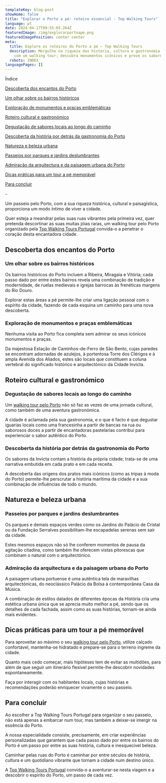 ```yaml
---
templateKey: blog-post
showHome: false
title: "Explorar o Porto a pé: roteiro essencial - Top Walking Tours"
language: pt
date: 2024-04-17T09:55:03.264Z
featuredImage: /img/explorarportoape.png
featuredImagePosition: center center
meta:
  title: Explore os roteiros do Porto a pé – Top Walking Tours
  description: Mergulhe na riqueza das história, cultura e gastronomia do Porto
    com um walking tour; descubra monumentos icónicos e prove os sabores locais.
  robots: INDEX
languagePages: []
---
```

Índice

[Descoberta dos encantos do Porto](https://docs.google.com/document/d/1wQgke1vc4u_ooR5QS_PQta7Ywvsun4LL/edit#heading=h.gjdgxs)

[Um olhar sobre os bairros históricos](https://docs.google.com/document/d/1wQgke1vc4u_ooR5QS_PQta7Ywvsun4LL/edit#heading=h.30j0zll)

[Exploração de monumentos e praças emblemáticas](https://docs.google.com/document/d/1wQgke1vc4u_ooR5QS_PQta7Ywvsun4LL/edit#heading=h.1fob9te)

[Roteiro cultural e gastronómico](https://docs.google.com/document/d/1wQgke1vc4u_ooR5QS_PQta7Ywvsun4LL/edit#heading=h.3znysh7)

[Degustação de sabores locais ao longo do caminho](https://docs.google.com/document/d/1wQgke1vc4u_ooR5QS_PQta7Ywvsun4LL/edit#heading=h.2et92p0)

[Descoberta da história por detrás da gastronomia do Porto](https://docs.google.com/document/d/1wQgke1vc4u_ooR5QS_PQta7Ywvsun4LL/edit#heading=h.tyjcwt)

[Natureza e beleza urbana](https://docs.google.com/document/d/1wQgke1vc4u_ooR5QS_PQta7Ywvsun4LL/edit#heading=h.3dy6vkm)

[Passeios por parques e jardins deslumbrantes](https://docs.google.com/document/d/1wQgke1vc4u_ooR5QS_PQta7Ywvsun4LL/edit#heading=h.1t3h5sf)

[Admiração da arquitectura e da paisagem urbana do Porto](https://docs.google.com/document/d/1wQgke1vc4u_ooR5QS_PQta7Ywvsun4LL/edit#heading=h.4d34og8)

[Dicas práticas para um tour a pé memorável](https://docs.google.com/document/d/1wQgke1vc4u_ooR5QS_PQta7Ywvsun4LL/edit#heading=h.2s8eyo1)

[Para concluir](https://docs.google.com/document/d/1wQgke1vc4u_ooR5QS_PQta7Ywvsun4LL/edit#heading=h.17dp8vu)

⎯

Um passeio pelo Porto, com a sua riqueza histórica, cultural e paisagística, proporciona um modo íntimo de viver a cidade.

Quer esteja a meandrar pelas suas ruas vibrantes pela primeira vez, quer pretenda descortinar as suas muitas jóias raras, um walking tour pelo Porto organizado pela [Top Walking Tours Portugal](https://topwalkingtoursportugal.com/pt/) convida-o a penetrar o coração desta encantadora cidade.

## Descoberta dos encantos do Porto

### Um olhar sobre os bairros históricos

Os bairros históricos do Porto incluem a Ribeira, Miragaia e Vitória; cada passo dado por entre estes bairros revela uma combinação de tradição e modernidade, de ruelas medievais e igrejas barrocas às frenéticas margens do Rio Douro.

Explorar estas áreas a pé permite-lhe criar uma ligação pessoal com o espírito da cidade, fazendo de cada esquina um caminho para uma nova descoberta.

### Exploração de monumentos e praças emblemáticas

Nenhuma visita ao Porto fica completa sem admirar os seus icónicos monumentos e praças.

Da majestosa Estação de Caminhos-de-Ferro de São Bento, cujas paredes se encontram adornadas de azulejos, à portentosa Torre dos Clérigos e à ampla Avenida dos Aliados, estes são locais que constituem a coluna vertebral do significado histórico e arquitectónico da Cidade Invicta.

## Roteiro cultural e gastronómico

### Degustação de sabores locais ao longo do caminho

Um [walking tour pelo Porto](https://topwalkingtoursportugal.com/passeios-pedestres-portugal/) não só faz as vezes de uma jornada cultural, como também de uma aventura gastronómica.

A cidade é aclamada pela sua gastronomia, e o que é facto é que degustar iguarias locais como uma francesinha a partir de bancas na rua ou saborosos doces a partir de encantadoras pastelarias contribui para experienciar o sabor autêntico do Porto.

### Descoberta da história por detrás da gastronomia do Porto

Os sabores da Invicta contam a história da própria cidade; trata-se de uma narrativa embutida em cada prato e em cada receita.

A descoberta das origens dos pratos mais icónicos (como as tripas à moda do Porto) permite-lhe perscrutar a história marítima da cidade e a sua combinação de influências de todo o mundo.

## Natureza e beleza urbana

### Passeios por parques e jardins deslumbrantes

Os parques e demais espaços verdes como os Jardins do Palácio de Cristal ou da Fundação Serralves possibilitam-lhe escapadelas serenas sem sair da cidade.

Estes mesmos espaços não só lhe conferem momentos de pausa da agitação citadina, como também lhe oferecem vistas pitorescas que combinam o natural com o arquitectónico.

### Admiração da arquitectura e da paisagem urbana do Porto

A paisagem urbana portuense é uma autêntica tela de maravilhas arquitectónicas, do neoclássico Palácio da Bolsa à contemporânea Casa da Música.

A combinação de estilos datados de diferentes épocas da História cria uma estética urbana única que se aprecia muito melhor a pé, sendo que os detalhes de cada fachada, assim como as suas histórias, tornam-se ainda mais evidentes.

## Dicas práticas para um tour a pé memorável

Para aproveitar ao máximo o seu [walking tour pelo Porto](https://topwalkingtoursportugal.com/passeios-pedestres-portugal/), utilize calçado confortável, mantenha-se hidratado e prepare-se para o terreno íngreme da cidade.

Quanto mais cedo começar, mais hipóteses tem de evitar as multidões, para além de que seguir um itinerário flexível permite-lhe descobrir novidades espontaneamente.

Faça por interagir com os habitantes locais, cujas histórias e recomendações poderão enriquecer vivamente o seu passeio.

## Para concluir

Ao escolher a Top Walking Tours Portugal para organizar o seu passeio, não está apenas a embarcar num tour, mas também a deixar-se imergir na essência do Porto.

A nossa especialidade consiste, precisamente, em criar experiências personalizadas que garantem que cada passo dado por entre os bairros do Porto é um passo por entre as suas história, cultura e inesquecível beleza.

Caminhar pelas ruas do Porto é caminhar por entre séculos de história, cultura e um quotidiano vibrante que tornam a cidade num destino único.

A [Top Walking Tours Portugal](https://topwalkingtoursportugal.com/pt/) convida-o a aventurar-se nesta viagem e a descobrir o espírito do Porto, um passo de cada vez.